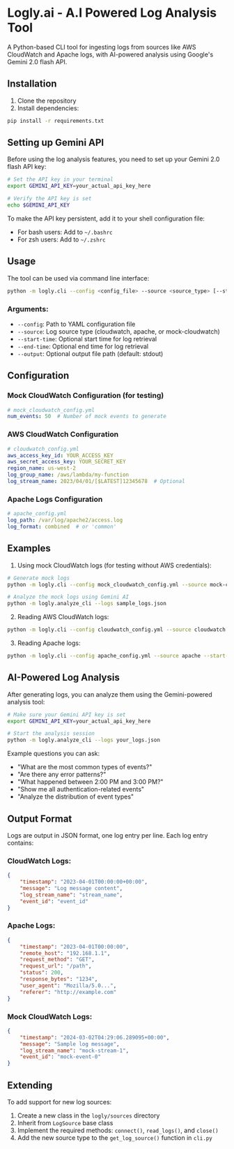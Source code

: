 # Logly.ai - A.I Powered Log Analysis Tool

A Python-based CLI tool for ingesting logs from  sources like AWS CloudWatch and Apache logs, with AI-powered analysis using Google's Gemini 2.0 flash API.

## Installation

1. Clone the repository
2. Install dependencies:
```bash
pip install -r requirements.txt
```

## Setting up Gemini API

Before using the log analysis features, you need to set up your Gemini 2.0 flash API key:

```bash
# Set the API key in your terminal
export GEMINI_API_KEY=your_actual_api_key_here

# Verify the API key is set
echo $GEMINI_API_KEY
```

To make the API key persistent, add it to your shell configuration file:
- For bash users: Add to `~/.bashrc`
- For zsh users: Add to `~/.zshrc`

## Usage

The tool can be used via command line interface:

```bash
python -m logly.cli --config <config_file> --source <source_type> [--start-time "YYYY-MM-DD HH:MM:SS"] [--end-time "YYYY-MM-DD HH:MM:SS"] [--output output.json]
```

### Arguments:
- `--config`: Path to YAML configuration file
- `--source`: Log source type (cloudwatch, apache, or mock-cloudwatch)
- `--start-time`: Optional start time for log retrieval
- `--end-time`: Optional end time for log retrieval
- `--output`: Optional output file path (default: stdout)

## Configuration

### Mock CloudWatch Configuration (for testing)
```yaml
# mock_cloudwatch_config.yml
num_events: 50  # Number of mock events to generate
```

### AWS CloudWatch Configuration
```yaml
# cloudwatch_config.yml
aws_access_key_id: YOUR_ACCESS_KEY
aws_secret_access_key: YOUR_SECRET_KEY
region_name: us-west-2
log_group_name: /aws/lambda/my-function
log_stream_name: 2023/04/01/[$LATEST]12345678  # Optional
```

### Apache Logs Configuration
```yaml
# apache_config.yml
log_path: /var/log/apache2/access.log
log_format: combined  # or 'common'
```

## Examples

1. Using mock CloudWatch logs (for testing without AWS credentials):
```bash
# Generate mock logs
python -m logly.cli --config mock_cloudwatch_config.yml --source mock-cloudwatch --output sample_logs.json

# Analyze the mock logs using Gemini AI
python -m logly.analyze_cli --logs sample_logs.json
```

2. Reading AWS CloudWatch logs:
```bash
python -m logly.cli --config cloudwatch_config.yml --source cloudwatch --start-time "2023-04-01 00:00:00" --output cloudwatch_logs.json
```

3. Reading Apache logs:
```bash
python -m logly.cli --config apache_config.yml --source apache --start-time "2023-04-01 00:00:00" --end-time "2023-04-02 00:00:00"
```

## AI-Powered Log Analysis

After generating logs, you can analyze them using the Gemini-powered analysis tool:

```bash
# Make sure your Gemini API key is set
export GEMINI_API_KEY=your_actual_api_key_here

# Start the analysis session
python -m logly.analyze_cli --logs your_logs.json
```

Example questions you can ask:
- "What are the most common types of events?"
- "Are there any error patterns?"
- "What happened between 2:00 PM and 3:00 PM?"
- "Show me all authentication-related events"
- "Analyze the distribution of event types"

## Output Format

Logs are output in JSON format, one log entry per line. Each log entry contains:

### CloudWatch Logs:
```json
{
    "timestamp": "2023-04-01T00:00:00+00:00",
    "message": "Log message content",
    "log_stream_name": "stream_name",
    "event_id": "event_id"
}
```

### Apache Logs:
```json
{
    "timestamp": "2023-04-01T00:00:00",
    "remote_host": "192.168.1.1",
    "request_method": "GET",
    "request_url": "/path",
    "status": 200,
    "response_bytes": "1234",
    "user_agent": "Mozilla/5.0...",
    "referer": "http://example.com"
}
```

### Mock CloudWatch Logs:
```json
{
    "timestamp": "2024-03-02T04:29:06.289095+00:00",
    "message": "Sample log message",
    "log_stream_name": "mock-stream-1",
    "event_id": "mock-event-0"
}
```

## Extending

To add support for new log sources:

1. Create a new class in the `logly/sources` directory
2. Inherit from `LogSource` base class
3. Implement the required methods: `connect()`, `read_logs()`, and `close()`
4. Add the new source type to the `get_log_source()` function in `cli.py`
